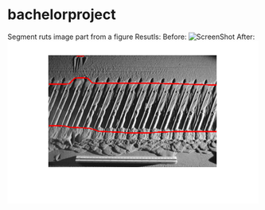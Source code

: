 # bachelorproject
Segment ruts image part from a figure
Resutls:
Before:
![ScreenShot](3.JPG)
After:
![ScreenShot](33.png)
